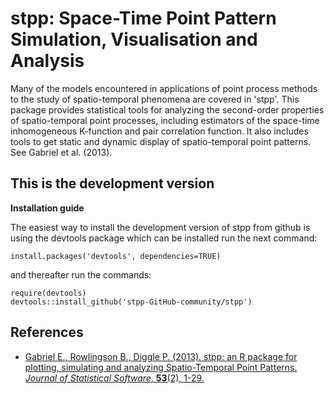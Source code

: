 # stpp: Space-Time Point Pattern Simulation, Visualisation and Analysis

Many of the models encountered in applications of point process methods to the study of spatio-temporal phenomena are covered in 'stpp'. This package provides statistical tools for analyzing the second-order properties of spatio-temporal point processes, including estimators of the space-time inhomogeneous K-function and pair correlation function. It also includes tools to get static and dynamic display of spatio-temporal point patterns. See Gabriel et al. (2013).

## This is the development version

**Installation guide**

The easiest way to install the development version of stpp from github is using the devtools package which can be installed run the next command:
```
install.packages('devtools', dependencies=TRUE)
```
and thereafter run the commands:
```
require(devtools)
devtools::install_github('stpp-GitHub-community/stpp')
```

## References

- [Gabriel E., Rowlingson B., Diggle P. (2013). stpp: an R package for plotting, simulating and analyzing Spatio-Temporal Point Patterns. *Journal of Statistical Software*, **53**(2), 1-29.](https://www.jstatsoft.org/article/view/v053i02/v53i02.pdf)
